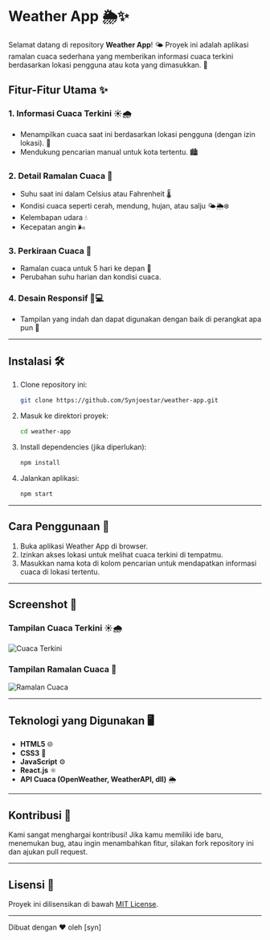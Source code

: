 # Weather App 🌦️✨

Selamat datang di repository **Weather App**! 🌤️ Proyek ini adalah aplikasi ramalan cuaca sederhana yang memberikan informasi cuaca terkini berdasarkan lokasi pengguna atau kota yang dimasukkan. 🚀

## Fitur-Fitur Utama ✨

### 1. **Informasi Cuaca Terkini** ☀️🌧️
   - Menampilkan cuaca saat ini berdasarkan lokasi pengguna (dengan izin lokasi). 📍
   - Mendukung pencarian manual untuk kota tertentu. 🏙️

### 2. **Detail Ramalan Cuaca** 🧾
   - Suhu saat ini dalam Celsius atau Fahrenheit 🌡️
   - Kondisi cuaca seperti cerah, mendung, hujan, atau salju 🌤️🌦️❄️
   - Kelembapan udara 💧
   - Kecepatan angin 🌬️

### 3. **Perkiraan Cuaca** 📅
   - Ramalan cuaca untuk 5 hari ke depan 📆
   - Perubahan suhu harian dan kondisi cuaca.

### 4. **Desain Responsif** 📱💻
   - Tampilan yang indah dan dapat digunakan dengan baik di perangkat apa pun 🎨

---

## Instalasi 🛠️

1. Clone repository ini:
   ```bash
   git clone https://github.com/Synjoestar/weather-app.git
   ```
2. Masuk ke direktori proyek:
   ```bash
   cd weather-app
   ```
3. Install dependencies (jika diperlukan):
   ```bash
   npm install
   ```
4. Jalankan aplikasi:
   ```bash
   npm start
   ```

---

## Cara Penggunaan 🚀

1. Buka aplikasi Weather App di browser.
2. Izinkan akses lokasi untuk melihat cuaca terkini di tempatmu.
3. Masukkan nama kota di kolom pencarian untuk mendapatkan informasi cuaca di lokasi tertentu.

---

## Screenshot 📸

### Tampilan Cuaca Terkini ☀️🌧️
![Cuaca Terkini](<img src="screenshot.png">)

### Tampilan Ramalan Cuaca 📅
![Ramalan Cuaca](https://via.placeholder.com/600x400?text=Tampilan+Ramalan+Cuaca)

---

## Teknologi yang Digunakan 🖥️

- **HTML5** 🌐
- **CSS3** 🎨
- **JavaScript** ⚙️
- **React.js** ⚛️
- **API Cuaca (OpenWeather, WeatherAPI, dll)** 🌦️

---

## Kontribusi 🤝

Kami sangat menghargai kontribusi! Jika kamu memiliki ide baru, menemukan bug, atau ingin menambahkan fitur, silakan fork repository ini dan ajukan pull request.

---

## Lisensi 📜

Proyek ini dilisensikan di bawah [MIT License](LICENSE).

---

Dibuat dengan ❤️ oleh [syn]
